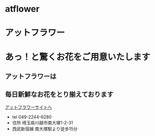 # atflower
<h1>アットフラワー</h1>

<h1>あっ！と驚くお花をご用意いたします</h1>

<h2>アットフラワーは</h2>

<h2>毎日新鮮なお花をとり揃えております</h2>

<a href="https://www.navitime.co.jp/poi?spt=00011.020865130">アットフラワーサイトへ</a>


<ul>
<li>tel  049-2244-6280</li>
<li>住所 埼玉県川越市南大塚1-2-31</li>
<li>西武新宿線 南大塚駅より徒歩15分</li>
</ul>
